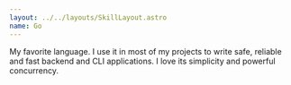 ```yaml
---
layout: ../../layouts/SkillLayout.astro
name: Go
---
```


My favorite language. I use it in most of my projects to write safe, reliable and fast backend and CLI applications. I love its simplicity and powerful concurrency.
